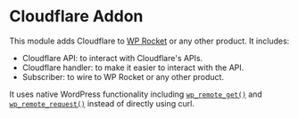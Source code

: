 # Cloudflare Addon
This module adds Cloudflare to [WP Rocket](https://wp-rocket.me) or any other product. It includes:

- Cloudflare API: to interact with Cloudflare's APIs.
- Cloudflare handler: to make it easier to interact with the API.
- Subscriber: to wire to WP Rocket or any other product.

It uses native WordPress functionality including [`wp_remote_get()`](https://developer.wordpress.org/reference/functions/wp_remote_get/) and [`wp_remote_request()`]() instead of directly using curl.
